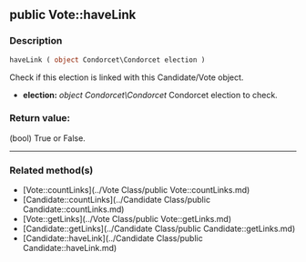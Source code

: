 ## public Vote::haveLink

### Description    

```php
haveLink ( object Condorcet\Condorcet election )
```

Check if this election is linked with this Candidate/Vote object.    
- **election:** *object Condorcet\Condorcet* Condorcet election to check.



### Return value:   

(bool) True or False.


---------------------------------------

### Related method(s)      

* [Vote::countLinks](../Vote Class/public Vote::countLinks.md)    
* [Candidate::countLinks](../Candidate Class/public Candidate::countLinks.md)    
* [Vote::getLinks](../Vote Class/public Vote::getLinks.md)    
* [Candidate::getLinks](../Candidate Class/public Candidate::getLinks.md)    
* [Candidate::haveLink](../Candidate Class/public Candidate::haveLink.md)    
